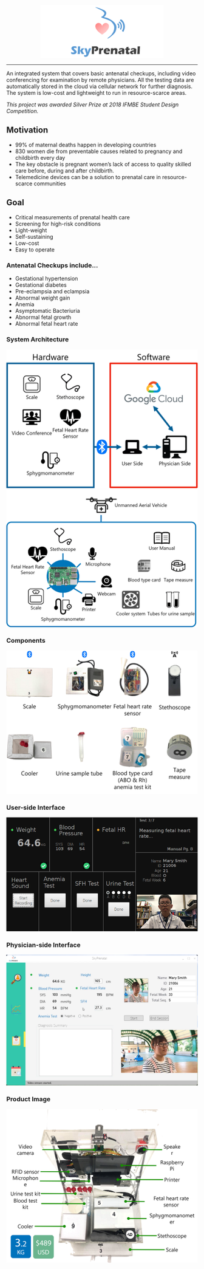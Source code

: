 <p align="center">
  <img src="https://raw.githubusercontent.com/garry0325/SkyPrenatal/main/Images/SkyPrenatal.png" height="140">
</p>

---
An integrated system that covers basic antenatal checkups, including video conferencing for examination by remote physicians. All the testing data are automatically stored in the cloud via cellular network for further diagnosis. The system is low-cost and lightweight to run in resource-scarce areas.

_This project was awarded Silver Prize at 2018 IFMBE Student Design Competition._

## Motivation

* 99% of maternal deaths happen in developing countries
* 830 women die from preventable causes related to pregnancy and childbirth every day
* The key obstacle is pregnant women’s lack of access to quality skilled care before, during and after childbirth.
* Telemedicine devices can be a solution to prenatal care in resource-scarce communities

## Goal

* Critical measurements of prenatal health care
* Screening for high-risk conditions
* Light-weight
* Self-sustaining
* Low-cost
* Easy to operate

### Antenatal Checkups include...
* Gestational hypertension
* Gestational diabetes
* Pre-eclampsia and eclampsia
* Abnormal weight gain
* Anemia
* Asymptomatic Bacteriuria
* Abnormal fetal growth
* Abnormal fetal heart rate

### System Architecture
![GITHUB](https://raw.githubusercontent.com/garry0325/SkyPrenatal/main/Images/prague0.png)
![GITHUB](https://raw.githubusercontent.com/garry0325/SkyPrenatal/main/Images/prague2.png)

### Components
![GITHUB](https://raw.githubusercontent.com/garry0325/SkyPrenatal/main/Images/prague3.png)

### User-side Interface
![GITHUB](https://raw.githubusercontent.com/garry0325/SkyPrenatal/main/Images/prague5.png)

### Physician-side Interface
![GITHUB](https://raw.githubusercontent.com/garry0325/SkyPrenatal/main/Images/prague6.png)

### Product Image
![GITHUB](https://raw.githubusercontent.com/garry0325/SkyPrenatal/main/Images/prague4.png)

## 
